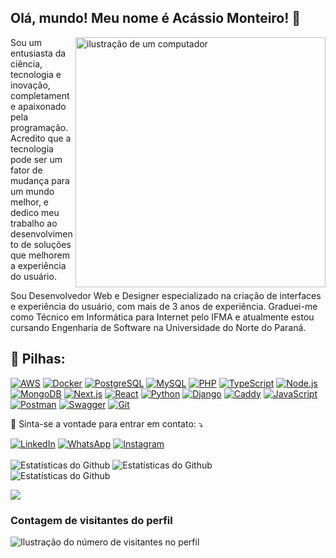 ## Olá, mundo! Meu nome é <strong>Acássio Monteiro</strong>! 👋

<img src="https://raw.githubusercontent.com/MicaelliMedeiros/micaellimedeiros/master/image/computer-illustration.png" alt="ilustração de um computador" min-width="400px" max-width="400px" width="400px" align="right">

<p alinhar="esquerda">
  Sou um entusiasta da ciência, tecnologia e inovação, completamente apaixonado pela programação. Acredito que a tecnologia pode ser um fator de mudança para um mundo melhor, e dedico meu trabalho ao desenvolvimento de soluções que melhorem a experiência do usuário.

 Sou Desenvolvedor Web e Designer especializado na criação de interfaces e experiência do usuário, com mais de 3 anos de experiência. Graduei-me como Técnico em Informática para Internet pelo IFMA e atualmente estou cursando Engenharia de Software na Universidade do Norte do Paraná.


<h2 align="left">🦄 Pilhas:</h2>

[![AWS](https://img.shields.io/badge/AWS-232F3E?style=for-the-badge&logo=amazonaws&logoColor=white)](https://aws.amazon.com/)
[![Docker](https://img.shields.io/badge/Docker-2496ED?style=for-the-badge&logo=docker&logoColor=white)](https://www.docker.com/)
[![PostgreSQL](https://img.shields.io/badge/PostgreSQL-336791?style=for-the-badge&logo=postgresql&logoColor=white)](https://www.postgresql.org/)
[![MySQL](https://img.shields.io/badge/MySQL-4479A1?style=for-the-badge&logo=mysql&logoColor=white)](https://www.mysql.com/)
[![PHP](https://img.shields.io/badge/PHP-777BB4?style=for-the-badge&logo=php&logoColor=white)](https://www.php.net/)
[![TypeScript](https://img.shields.io/badge/TypeScript-007ACC?style=for-the-badge&logo=typescript&logoColor=white)](https://www.typescriptlang.org/)
[![Node.js](https://img.shields.io/badge/Node.js-339933?style=for-the-badge&logo=node.js&logoColor=white)](https://nodejs.org/)
[![MongoDB](https://img.shields.io/badge/MongoDB-47A248?style=for-the-badge&logo=mongodb&logoColor=white)](https://www.mongodb.com/)
[![Next.js](https://img.shields.io/badge/Next.js-000000?style=for-the-badge&logo=nextdotjs&logoColor=white)](https://nextjs.org/)
[![React](https://img.shields.io/badge/React-61DAFB?style=for-the-badge&logo=react&logoColor=white)](https://reactjs.org/)
[![Python](https://img.shields.io/badge/Python-3776AB?style=for-the-badge&logo=python&logoColor=white)](https://www.python.org/)
[![Django](https://img.shields.io/badge/Django-092E20?style=for-the-badge&logo=django&logoColor=white)](https://www.djangoproject.com/)
[![Caddy](https://img.shields.io/badge/Caddy-00C8FF?style=for-the-badge&logo=caddy&logoColor=white)](https://caddyserver.com/)
[![JavaScript](https://img.shields.io/badge/JavaScript-F7DF1E?style=for-the-badge&logo=javascript&logoColor=black)](https://developer.mozilla.org/en-US/docs/Web/JavaScript)
[![Postman](https://img.shields.io/badge/Postman-FF6C37?style=for-the-badge&logo=postman&logoColor=white)](https://www.postman.com/)
[![Swagger](https://img.shields.io/badge/Swagger-85EA2D?style=for-the-badge&logo=swagger&logoColor=black)](https://swagger.io/)
[![Git](https://img.shields.io/badge/Git-E34F26?style=for-the-badge&logo=git&logoColor=white)](https://git-scm.com/)

<p alinhar="esquerda">
  💌 Sinta-se a vontade para entrar em contato: ⤵️
</p>

<a href="https://www.linkedin.com/in/acassiomonteiro/" title="LinkedIn" target="_blank">
<img src="https://img.shields.io/badge/LinkedIn-0077B5?style=for-the-badge&logo=linkedin&logoColor=white" alt="LinkedIn"/></a>

<a href="https://wa.me/+5598982809606" title="WhatsApp" target="_blank">
<img src="https://img.shields.io/badge/WhatsApp-25D366?style=for-the-badge&logo=whatsapp&logoColor=white" alt="WhatsApp"/></a>

<a href="https://www.instagram.com/acassiomonteiro.dev/" title="Instagram" target="_blank">
<img src="https://img.shields.io/badge/Instagram-E4405F?style=for-the-badge&logo=instagram&logoColor=white" alt="Instagram"/></a>
<br>
<br>
<tabela>
  <tr>
    <td>
      <img
        alinhar="esquerda"
        src="https://github-readme-stats.vercel.app/api?username=acassiomonteiro&theme=dark&hide_border=false&include_all_commits=true&count_private=true"
        alt="Estatísticas do Github"
      />
    </td>
    <td>
      <img
        alinhar="esquerda"
        src="https://github-readme-stats.vercel.app/api/top-langs/?username=acassiomonteiro&theme=dark&hide_border=false&include_all_commits=true&count_private=true&layout=compact"
        alt="Estatísticas do Github"
      />
    </td>
    <td>
      <br />
      <img
        alinhar="esquerda"
        src="https://github-readme-streak-stats.herokuapp.com/?user=acassiomonteiro&theme=dark&hide_border=false"
        alt="Estatísticas do Github"
      />
    </td>
  </tr>
</tabela>

<br>

<p alinhar="centro">
  <um
    href="https://github.com/ryo-ma/github-profile-trophy"
    title="repositório de troféus"
  >
    <img
      largura="800"
      src="https://github-profile-trophy.vercel.app/?username=acassiomonteiro&column=8&theme=darkhub&no-frame=true&no-bg=true"
    />
  </a>
</p>

<div alinhar="centro">
  <h3><b>Contagem de visitantes do perfil</b></h3>
</div>

<p alinhar="centro">
  <img
    src="https://profile-counter.glitch.me/acassiomonteiro/count.svg"
    alt="Ilustração do número de visitantes no perfil"
  />
</p>
